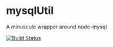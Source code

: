 mysqlUtil
=========

A minuscule wrapper around node-mysql

[![Build Status](https://travis-ci.org/Mindflash/mysqlutil.svg?branch=master)](https://travis-ci.org/Mindflash/mysqlutil)
